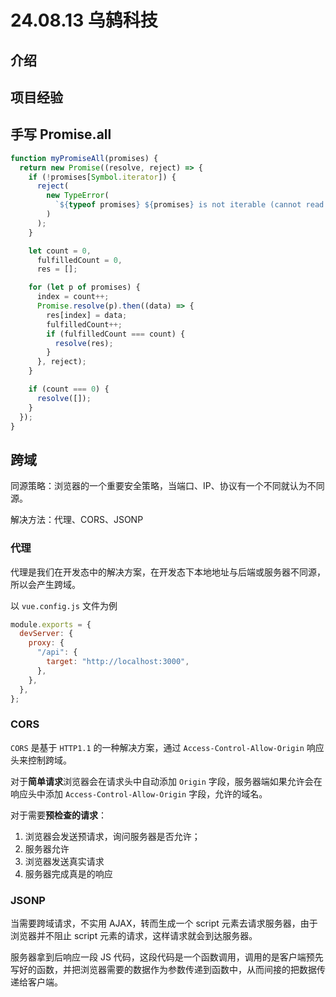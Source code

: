 # 24.08.13 乌鸫科技

## 介绍

## 项目经验

## 手写 Promise.all

```js
function myPromiseAll(promises) {
  return new Promise((resolve, reject) => {
    if (!promises[Symbol.iterator]) {
      reject(
        new TypeError(
          `${typeof promises} ${promises} is not iterable (cannot read property Symbol(Symbol.iterator))`
        )
      );
    }

    let count = 0,
      fulfilledCount = 0,
      res = [];

    for (let p of promises) {
      index = count++;
      Promise.resolve(p).then((data) => {
        res[index] = data;
        fulfilledCount++;
        if (fulfilledCount === count) {
          resolve(res);
        }
      }, reject);
    }

    if (count === 0) {
      resolve([]);
    }
  });
}
```

## 跨域

同源策略：浏览器的一个重要安全策略，当端口、IP、协议有一个不同就认为不同源。

解决方法：代理、CORS、JSONP

### 代理

代理是我们在开发态中的解决方案，在开发态下本地地址与后端或服务器不同源，所以会产生跨域。

以 `vue.config.js` 文件为例

```js
module.exports = {
  devServer: {
    proxy: {
      "/api": {
        target: "http://localhost:3000",
      },
    },
  },
};
```

### CORS

`CORS` 是基于 `HTTP1.1` 的一种解决方案，通过 `Access-Control-Allow-Origin` 响应头来控制跨域。

对于**简单请求**浏览器会在请求头中自动添加 `Origin` 字段，服务器端如果允许会在响应头中添加 `Access-Control-Allow-Origin` 字段，允许的域名。

对于需要**预检查的请求**：

1. 浏览器会发送预请求，询问服务器是否允许；
2. 服务器允许
3. 浏览器发送真实请求
4. 服务器完成真是的响应

### JSONP

当需要跨域请求，不实用 AJAX，转而生成一个 script 元素去请求服务器，由于浏览器并不阻止 script 元素的请求，这样请求就会到达服务器。

服务器拿到后响应一段 JS 代码，这段代码是一个函数调用，调用的是客户端预先写好的函数，并把浏览器需要的数据作为参数传递到函数中，从而间接的把数据传递给客户端。

